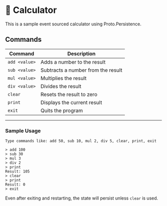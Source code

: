 # 🧮 Calculator

This is a sample event sourced calculator using Proto.Persistence.

## Commands

| Command        | Description                         |
|----------------|-------------------------------------|
| `add <value>`  | Adds a number to the result         |
| `sub <value>`  | Subtracts a number from the result  |
| `mul <value>`  | Multiplies the result               |
| `div <value>`  | Divides the result                  |
| `clear`        | Resets the result to zero           |
| `print`        | Displays the current result         |
| `exit`         | Quits the program                   |

---

### Sample Usage

```
Type commands like: add 50, sub 10, mul 2, div 5, clear, print, exit

> add 100
> sub 30
> mul 3
> div 2
> print
Result: 105
> clear
> print
Result: 0
> exit
```

Even after exiting and restarting, the state will persist unless `clear` is used.
